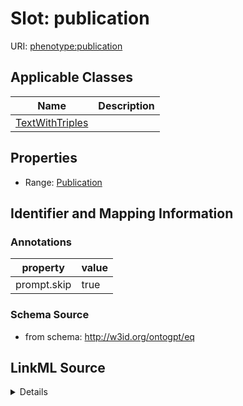 # Slot: publication

URI: [phenotype:publication](http://w3id.org/ontogpt/phenotype/publication)



<!-- no inheritance hierarchy -->




## Applicable Classes

| Name | Description |
| --- | --- |
[TextWithTriples](TextWithTriples.md) | 






## Properties

* Range: [Publication](Publication.md)







## Identifier and Mapping Information





### Annotations

| property | value |
| --- | --- |
| prompt.skip | true |



### Schema Source


* from schema: http://w3id.org/ontogpt/eq




## LinkML Source

<details>
```yaml
name: publication
annotations:
  prompt.skip:
    tag: prompt.skip
    value: 'true'
from_schema: http://w3id.org/ontogpt/eq
rank: 1000
alias: publication
owner: TextWithTriples
domain_of:
- TextWithTriples
range: Publication
inlined: true

```
</details>